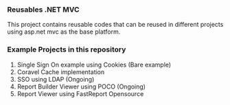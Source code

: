 ### Reusables .NET MVC
This project contains reusable codes that can be reused in different projects using asp.net mvc as the base platform. 
       
### Example Projects in this repository 
1. Single Sign On example using Cookies (Bare example)
2. Coravel Cache implementation
3. SSO using LDAP (Ongoing)
4. Report Builder Viewer using POCO (Ongoing)
5. Report Viewer using FastReport Opensource
